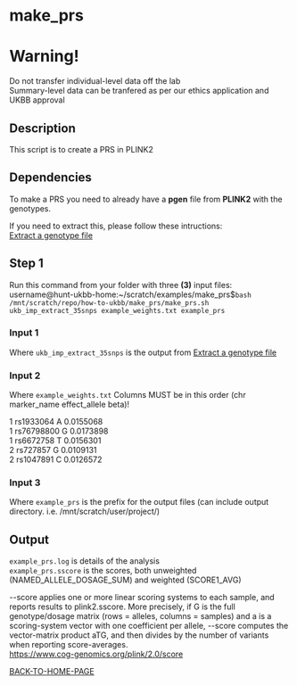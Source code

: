 # make_prs

# Warning!
Do not transfer individual-level data off the lab    
Summary-level data can be tranfered as per our ethics application and UKBB approval   

## Description
This script is to create a PRS in PLINK2 

## Dependencies
To make a PRS you need to already have a **pgen** file from **PLINK2** with the genotypes.       

If you need to extract this, please follow these intructions:        
[Extract a genotype file](https://github.com/hunt-genes/how-to-ukbb/blob/main/extract/extract.md)    

## Step 1
Run this command from your folder with three **(3)** input files:     
username@hunt-ukbb-home:~/scratch/examples/make_prs$`bash /mnt/scratch/repo/how-to-ukbb/make_prs/make_prs.sh ukb_imp_extract_35snps example_weights.txt example_prs`

### Input 1 
Where `ukb_imp_extract_35snps` is the output from [Extract a genotype file](https://github.com/hunt-genes/how-to-ukbb/blob/main/extract/extract.md)     

### Input 2 
Where `example_weights.txt` Columns MUST be in this order (chr marker_name effect_allele beta)!       

1	rs1933064	A	0.0155068    
1	rs76798800	G	0.0173898    
1	rs6672758	T	0.0156301    
2	rs727857	G	0.0109131    
2	rs1047891	C	0.0126572    

### Input 3 
Where `example_prs` is the prefix for the output files (can include output directory. i.e. /mnt/scratch/user/project/)        

## Output   
`example_prs.log` is details of the analysis    
`example_prs.sscore` is the scores, both unweighted (NAMED_ALLELE_DOSAGE_SUM) and weighted (SCORE1_AVG) 

--score applies one or more linear scoring systems to each sample, and reports results to plink2.sscore. More precisely, if G is the full genotype/dosage matrix (rows = alleles, columns = samples) and a is a scoring-system vector with one coefficient per allele, --score computes the vector-matrix product aTG, and then divides by the number of variants when reporting score-averages.    
https://www.cog-genomics.org/plink/2.0/score    

[BACK-TO-HOME-PAGE](https://github.com/hunt-genes/how-to-ukbb)
